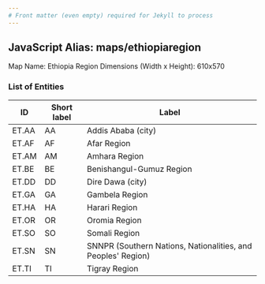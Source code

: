 ```yaml
---
# Front matter (even empty) required for Jekyll to process
---
```


## JavaScript Alias: maps/ethiopiaregion

Map Name: Ethiopia Region
Dimensions (Width x Height): 610x570





### List of Entities

ID | Short label | Label
---|---|---|
ET.AA|AA|Addis Ababa (city)
ET.AF|AF|Afar Region
ET.AM|AM|Amhara Region
ET.BE|BE|Benishangul-Gumuz Region
ET.DD|DD|Dire Dawa (city)
ET.GA|GA|Gambela Region
ET.HA|HA|Harari Region
ET.OR|OR|Oromia Region
ET.SO|SO|Somali Region
ET.SN|SN|SNNPR (Southern Nations, Nationalities, and Peoples' Region)
ET.TI|TI|Tigray Region